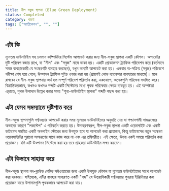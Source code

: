 ```yaml
---
title: নীল সবুজ স্থাপনা (Blue Green Deployment)
status: Completed
category: ধারণা
tags: ["অ্যাপ্লিকেশন", "", ""]
---
```


## এটা কি

ন্যূনতম ডাউনটাইম সহ চলমান কম্পিউটার সিস্টেম আপডেট করার জন্য নীল-সবুজ স্থাপনা একটি কৌশল।
অপারেটর দুটি পরিবেশ বজায় রাখে, যা "নীল" এবং "সবুজ" নামে ডাকা হয়।
একটি প্রোডাকশন ট্র্যাফিক পরিবেশন করে (বর্তমানে সমস্ত ব্যবহারকারী যে সংস্করণটি ব্যবহার করছেন), যখুন অন্যটি আপডেট করা হয়।
একবার অ-সক্রিয় (সবুজ) পরিবেশে পরীক্ষা শেষ হয়ে গেলে,
উত্পাদন ট্র্যাফিক সুইচ ওভার করা হয় (প্রায়শই লোড ব্যালেন্সার ব্যবহারের মাধ্যমে)।
মনে রাখবেন যে নীল-সবুজ স্থাপনার অর্থ হল সম্পূর্ণ পরিবেশ পরিবর্তন করা, একযোগে, অনেকগুলি পরিষেবা সমন্বিত করে।
বিভ্রান্তিকরভাবে, কখনও কখনও শব্দটি একটি সিস্টেমের মধ্যে পৃথক পরিষেবার ক্ষেত্রে ব্যবহৃত হয়।
এই অস্পষ্টতা এড়াতে, পৃথক উপাদান উল্লেখ করার সময় "শূন্য-ডাউনটাইম স্থাপনা" শব্দটি পছন্দ করা হয়।

## এটা যেসব সমস্যাতে দৃষ্টিপাত করে

নীল-সবুজ স্থাপনাগুলি সফ্টওয়্যার আপডেট করার সময় ন্যূনতম ডাউনটাইমের অনুমতি দেয় যা পশ্চাদগামী সামঞ্জস্যের অভাবের কারণে "লকস্টেপ" এ পরিবর্তন করতে হয়।
উদাহরণস্বরূপ, নীল-সবুজ স্থাপনা একটি ওয়েবসাইট এবং একটি ডাটাবেস সমন্বিত একটি অনলাইন স্টোরের জন্য উপযুক্ত হবে যা আপডেট করা প্রয়োজন, কিন্তু ডাটাবেসের নতুন সংস্করণ ওয়েবসাইটের পুরানো সংস্করণের সাথে কাজ করে না এবং এর তদ্বিপরীত।
এই ক্ষেত্রে, উভয় একই সময়ে পরিবর্তন করা প্রয়োজন।
যদি এটি উত্পাদন সিস্টেমে করা হয় তবে গ্রাহকরা ডাউনটাইম লক্ষ্য করবেন।

## এটা কিভাবে সাহায্য করে

নীল-সবুজ স্থাপনা নন-ক্লাউড নেটিভ সফ্টওয়্যারের জন্য একটি উপযুক্ত কৌশল যা ন্যূনতম ডাউনটাইমের সাথে আপডেট করা দরকার।
যাইহোক, এটির ব্যবহার সাধারণত একটি "গন্ধ" যে উত্তরাধিকারী সফ্টওয়্যার পুনরায় ইঞ্জিনিয়ার করা প্রয়োজন যাতে উপাদানগুলি পৃথকভাবে আপডেট করা যায়।

